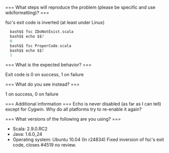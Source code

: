 === What steps will reproduce the problem (please be specific and use wikiformatting)? ===

fsc's exit code is inverted (at least under Linux)

```scala
  bash$$ fsc IDoNotExist.scala
  bash$$ echo $$?
  0
  bash$$ fsc ProperCode.scala
  bash$$ echo $$?
  1
```



=== What is the expected behavior? ===

Exit code is 0 on success, 1 on failure

=== What do you see instead? ===

1 on success, 0 on failure

=== Additional information ===
Echo is never disabled (as far as I can tell) except for Cygwin.  Why do all platforms try to re-enable it again?

=== What versions of the following are you using? ===
  - Scala: 2.9.0.RC2
  - Java: 1.6.0_24
  - Operating system: Ubuntu 10.04
(In r24834) Fixed inversion of fsc's exit code, closes #4519 no review.
